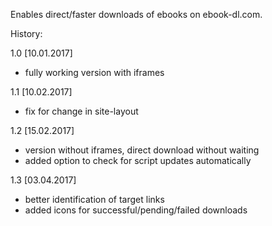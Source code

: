 Enables direct/faster downloads of ebooks on ebook-dl.com.

History:

1.0 [10.01.2017]

  - fully working version with iframes

1.1 [10.02.2017]

  - fix for change in site-layout

1.2 [15.02.2017]

  - version without iframes, direct download without waiting
  - added option to check for script updates automatically

1.3 [03.04.2017]

  - better identification of target links
  - added icons for successful/pending/failed downloads


